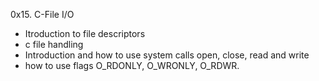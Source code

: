 0x15. C-File I/O
- Itroduction to file descriptors
- c file handling
- Introduction and how to use system calls open, close, read and write
- how to use flags O_RDONLY, O_WRONLY, O_RDWR.
